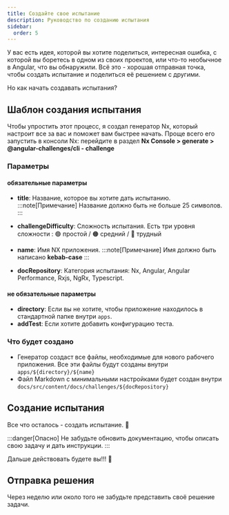 ```yaml
---
title: Создайте свое испытание
description: Руководство по созданию испытания
sidebar:
  order: 5
---
```


У вас есть идея, которой вы хотите поделиться, интересная ошибка, с которой вы боретесь в одном из своих проектов, или что-то необычное в Angular, что вы обнаружили. Всё это - хорошая отправная точка, чтобы создать испытание и поделиться её решением с другими.

Но как начать создавать испытания?

## Шаблон создания испытания

Чтобы упростить этот процесс, я создал генератор Nx, который настроит все за вас и поможет вам быстрее начать. Проще всего его запустить в консоли Nx: перейдите в раздел <b>Nx Console > generate > @angular-challenges/cli - challenge</b>

### Параметры

#### обязательные параметры

- <b>title</b>: Название, которое вы хотите дать испытанию.
  :::note[Примечание]
  Название должно быть не больше 25 символов.
  :::

- <b>challengeDifficulty</b>: Сложность испытания. Есть три уровня сложности : 🟢 простой / 🟠 средний / 🔴 трудный
- <b>name</b>: Имя NX приложения.
  :::note[Примечание]
  Имя должно быть написано **kebab-case**
  :::
- <b>docRepository</b>: Категория испытания: Nx, Angular, Angular Performance, Rxjs, NgRx, Typescript.

#### не обязательные параметры

- <b>directory</b>: Если вы не хотите, чтобы приложение находилось в стандартной папке внутри `apps`.
- <b>addTest</b>: Если хотите добавить конфигурацию теста.

### Что будет создано

- Генератор создаст все файлы, необходимые для нового рабочего приложения. Все эти файлы будут созданы внутри `apps/${directory}/${name}`
- Файл Markdown с минимальными настройками будет создан внутри `docs/src/content/docs/challenges/${docRepository}`

## Создание испытания

Все что осталось - создать испытание. 🚀

:::danger[Опасно]
Не забудьте обновить документацию, чтобы описать свою задачу и дать инструкции.
:::

Дальше действовать будете вы!!! 💪

## Отправка решения

Через неделю или около того не забудьте представить своё решение задачи.
